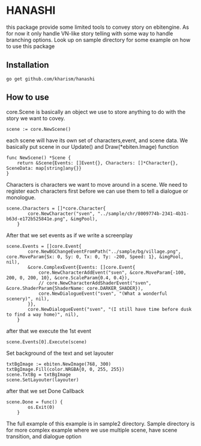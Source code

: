 # HANASHI

this package provide some limited tools to convey story on ebitengine. As for now it only handle VN-like story telling with some way to handle branching options. Look up on sample directory for some example on how to use this package


## Installation

```
go get github.com/kharism/hanashi
```

## How to use

core.Scene is basically an object we use to store anything to do with the story we want to covey.
```
scene := core.NewScene()
```
each scene will have its own set of characters,event, and scene data. We basically put scene in our Update() and Draw(*ebiten.Image) function

```
func NewScene() *Scene {
	return &Scene{Events: []Event{}, Characters: []*Character{}, SceneData: map[string]any{}}
}
```
Characters is characters we want to move around in a scene. We need to register each characters first before we can use them to tell a dialogue or monologue.

```
scene.Characters = []*core.Character{
		core.NewCharacter("sven", "../sample/chr/8009774b-2341-4b31-b63d-e172b525841e.png", &imgPool),
	}
```
After that we set events as if we write a screenplay
```
scene.Events = []core.Event{
		core.NewBGChangeEventFromPath("../sample/bg/village.png", core.MoveParam{Sx: 0, Sy: 0, Tx: 0, Ty: -200, Speed: 1}, &imgPool, nil),
		&core.ComplexEvent{Events: []core.Event{
			core.NewCharacterAddEvent("sven", &core.MoveParam{-100, 200, 0, 200, 10}, &core.ScaleParam{0.4, 0.4}),
			// core.NewCharacterAddShaderEvent("sven", &core.ShaderParam{ShaderName: core.DARKER_SHADER}),
			core.NewDialogueEvent("sven", "(What a wonderful scenery)", nil),
		}},
		core.NewDialogueEvent("sven", "(I still have time before dusk to find a way home)", nil),
	}
```
after that we execute the 1st event
```
scene.Events[0].Execute(scene)
```
Set background of the text and set layouter
```
txtBgImage := ebiten.NewImage(768, 300)
txtBgImage.Fill(color.NRGBA{0, 0, 255, 255})
scene.TxtBg = txtBgImage
scene.SetLayouter(layouter)
```
after that we set Done Callback
```
scene.Done = func() {
		os.Exit(0)
	}
```
The full example of this example is in sample2 directory. Sample directory is for more complex example where we use multiple scene, have scene transition, and dialogue option 